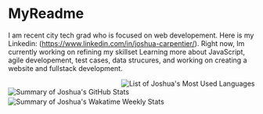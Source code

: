 # MyReadme

I am recent city tech grad who is focused on web developement. Here is my Linkedin: (https://www.linkedin.com/in/joshua-carpentier/). Right now, Im currently working on refining my skillset Learning more about JavaScript, agile developement, test cases, data strucures, and working on creating a website and fullstack development.   

<!--
**jacgit18/jacgit18** is a ✨ _special_ ✨ repository because its `README.md` (this file) appears on your GitHub profile.

Here are some ideas to get you started:

- 🔭 I’m currently working on ...
- 🌱 I’m currently learning ...
- 👯 I’m looking to collaborate on ...
- 🤔 I’m looking for help with ...
- 💬 Ask me about ...
- 📫 How to reach me: ...
- 😄 Pronouns: ...
- ⚡ Fun fact: ...
-->
<a href="https://github.com/jacgit18">
<img align="right" src="https://github-readme-stats.vercel.app/api/top-langs/?username=jacgit18&theme=tokyonight&langs_count=7&hide=hack&custom_title=Joshua%27s%20Most%20Used%20Languages" alt="List of Joshua's Most Used Languages" title="List of Joshua's Most Used Languages" />
</a>

<a href="https://github.com/jacgit18">
<img align="left" src="https://github-readme-stats.vercel.app/api?username=jacgit18&show_icons=true&count_private=true&hide=stars&theme=tokyonight&custom_title=Joshua%27s%20Overall%20GitHub%20Stats" alt="Summary of Joshua's GitHub Stats" title="Summary of Joshua's GitHub Stats" />
</a>

<a href="https://github.com/jacgit18">
<img align="left" style="margin-top: 3px" src="https://github-readme-stats.vercel.app/api/wakatime?username=jacgit18&theme=tokyonight&custom_title=Joshua%27s%20Wakatime%20Weekly%20Stats" alt="Summary of Joshua's Wakatime Weekly Stats" title="Summary of Joshua's Wakatime Weekly Stats" />
</a>
